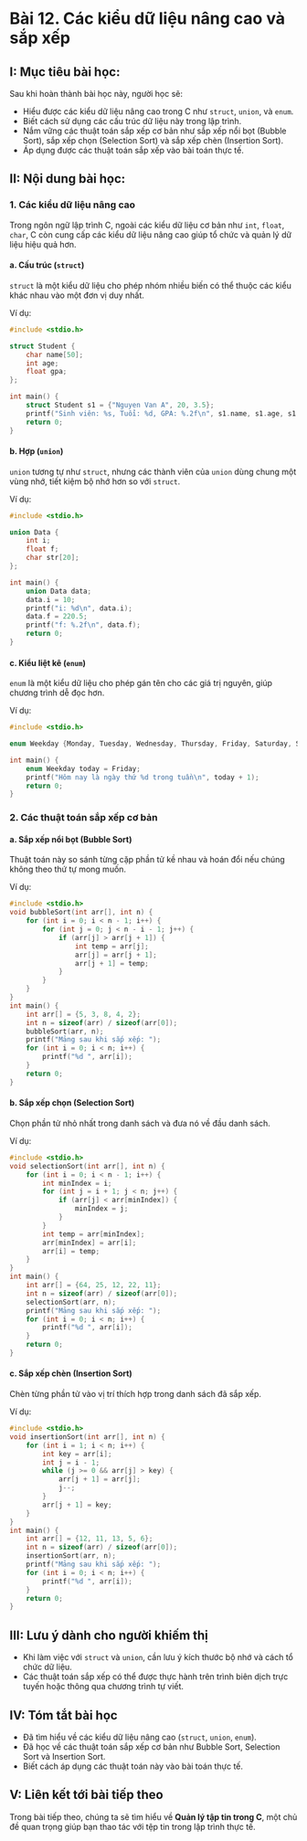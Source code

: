# **Bài 12. Các kiểu dữ liệu nâng cao và sắp xếp**

## I: Mục tiêu bài học:
Sau khi hoàn thành bài học này, người học sẽ:
- Hiểu được các kiểu dữ liệu nâng cao trong C như `struct`, `union`, và `enum`.
- Biết cách sử dụng các cấu trúc dữ liệu này trong lập trình.
- Nắm vững các thuật toán sắp xếp cơ bản như sắp xếp nổi bọt (Bubble Sort), sắp xếp chọn (Selection Sort) và sắp xếp chèn (Insertion Sort).
- Áp dụng được các thuật toán sắp xếp vào bài toán thực tế.

## II: Nội dung bài học:

### 1. Các kiểu dữ liệu nâng cao
Trong ngôn ngữ lập trình C, ngoài các kiểu dữ liệu cơ bản như `int`, `float`, `char`, C còn cung cấp các kiểu dữ liệu nâng cao giúp tổ chức và quản lý dữ liệu hiệu quả hơn.

#### a. Cấu trúc (`struct`)
`struct` là một kiểu dữ liệu cho phép nhóm nhiều biến có thể thuộc các kiểu khác nhau vào một đơn vị duy nhất.

Ví dụ:
```c
#include <stdio.h>

struct Student {
    char name[50];
    int age;
    float gpa;
};

int main() {
    struct Student s1 = {"Nguyen Van A", 20, 3.5};
    printf("Sinh viên: %s, Tuổi: %d, GPA: %.2f\n", s1.name, s1.age, s1.gpa);
    return 0;
}
```

#### b. Hợp (`union`)
`union` tương tự như `struct`, nhưng các thành viên của `union` dùng chung một vùng nhớ, tiết kiệm bộ nhớ hơn so với `struct`.

Ví dụ:
```c
#include <stdio.h>

union Data {
    int i;
    float f;
    char str[20];
};

int main() {
    union Data data;
    data.i = 10;
    printf("i: %d\n", data.i);
    data.f = 220.5;
    printf("f: %.2f\n", data.f);
    return 0;
}
```

#### c. Kiểu liệt kê (`enum`)
`enum` là một kiểu dữ liệu cho phép gán tên cho các giá trị nguyên, giúp chương trình dễ đọc hơn.

Ví dụ:
```c
#include <stdio.h>

enum Weekday {Monday, Tuesday, Wednesday, Thursday, Friday, Saturday, Sunday};

int main() {
    enum Weekday today = Friday;
    printf("Hôm nay là ngày thứ %d trong tuần\n", today + 1);
    return 0;
}
```

### 2. Các thuật toán sắp xếp cơ bản

#### a. Sắp xếp nổi bọt (Bubble Sort)
Thuật toán này so sánh từng cặp phần tử kề nhau và hoán đổi nếu chúng không theo thứ tự mong muốn.

Ví dụ:
```c
#include <stdio.h>
void bubbleSort(int arr[], int n) {
    for (int i = 0; i < n - 1; i++) {
        for (int j = 0; j < n - i - 1; j++) {
            if (arr[j] > arr[j + 1]) {
                int temp = arr[j];
                arr[j] = arr[j + 1];
                arr[j + 1] = temp;
            }
        }
    }
}
int main() {
    int arr[] = {5, 3, 8, 4, 2};
    int n = sizeof(arr) / sizeof(arr[0]);
    bubbleSort(arr, n);
    printf("Mảng sau khi sắp xếp: ");
    for (int i = 0; i < n; i++) {
        printf("%d ", arr[i]);
    }
    return 0;
}
```

#### b. Sắp xếp chọn (Selection Sort)
Chọn phần tử nhỏ nhất trong danh sách và đưa nó về đầu danh sách.

Ví dụ:
```c
#include <stdio.h>
void selectionSort(int arr[], int n) {
    for (int i = 0; i < n - 1; i++) {
        int minIndex = i;
        for (int j = i + 1; j < n; j++) {
            if (arr[j] < arr[minIndex]) {
                minIndex = j;
            }
        }
        int temp = arr[minIndex];
        arr[minIndex] = arr[i];
        arr[i] = temp;
    }
}
int main() {
    int arr[] = {64, 25, 12, 22, 11};
    int n = sizeof(arr) / sizeof(arr[0]);
    selectionSort(arr, n);
    printf("Mảng sau khi sắp xếp: ");
    for (int i = 0; i < n; i++) {
        printf("%d ", arr[i]);
    }
    return 0;
}
```

#### c. Sắp xếp chèn (Insertion Sort)
Chèn từng phần tử vào vị trí thích hợp trong danh sách đã sắp xếp.

Ví dụ:
```c
#include <stdio.h>
void insertionSort(int arr[], int n) {
    for (int i = 1; i < n; i++) {
        int key = arr[i];
        int j = i - 1;
        while (j >= 0 && arr[j] > key) {
            arr[j + 1] = arr[j];
            j--;
        }
        arr[j + 1] = key;
    }
}
int main() {
    int arr[] = {12, 11, 13, 5, 6};
    int n = sizeof(arr) / sizeof(arr[0]);
    insertionSort(arr, n);
    printf("Mảng sau khi sắp xếp: ");
    for (int i = 0; i < n; i++) {
        printf("%d ", arr[i]);
    }
    return 0;
}
```

## III: Lưu ý dành cho người khiếm thị
- Khi làm việc với `struct` và `union`, cần lưu ý kích thước bộ nhớ và cách tổ chức dữ liệu.
- Các thuật toán sắp xếp có thể được thực hành trên trình biên dịch trực tuyến hoặc thông qua chương trình tự viết.

## IV: Tóm tắt bài học
- Đã tìm hiểu về các kiểu dữ liệu nâng cao (`struct`, `union`, `enum`).
- Đã học về các thuật toán sắp xếp cơ bản như Bubble Sort, Selection Sort và Insertion Sort.
- Biết cách áp dụng các thuật toán này vào bài toán thực tế.

## V: Liên kết tới bài tiếp theo
Trong bài tiếp theo, chúng ta sẽ tìm hiểu về **Quản lý tập tin trong C**, một chủ đề quan trọng giúp bạn thao tác với tệp tin trong lập trình thực tế.

